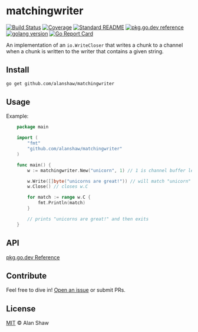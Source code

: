 # matchingwriter

[![Build Status](https://travis-ci.org/alanshaw/matchingwriter.svg?branch=master)](https://travis-ci.org/alanshaw/matchingwriter)
[![Coverage](https://codecov.io/gh/alanshaw/matchingwriter/branch/master/graph/badge.svg)](https://codecov.io/gh/alanshaw/matchingwriter)
[![Standard README](https://img.shields.io/badge/readme%20style-standard-brightgreen.svg)](https://github.com/RichardLitt/standard-readme)
[![pkg.go.dev reference](https://img.shields.io/badge/go.dev-reference-007d9c?logo=go&logoColor=white)](https://pkg.go.dev/github.com/alanshaw/matchingwriter)
[![golang version](https://img.shields.io/badge/golang-%3E%3D1.14.0-orange.svg)](https://golang.org/)
[![Go Report Card](https://goreportcard.com/badge/github.com/alanshaw/matchingwriter)](https://goreportcard.com/report/github.com/alanshaw/matchingwriter)

An implementation of an `io.WriteCloser` that writes a chunk to a channel when a chunk is written to the writer that contains a given string.

## Install

```sh
go get github.com/alanshaw/matchingwriter
```

## Usage

Example:

```go
	package main

	import (
		"fmt"
		"github.com/alanshaw/matchingwriter"
	)

	func main() {
		w := matchingwriter.New("unicorn", 1) // 1 is channel buffer length

		w.Write([]byte("unicorns are great!")) // will match "unicorn"
		w.Close() // closes w.C

		for match := range w.C {
			fmt.Println(match)
		}

		// prints "unicorns are great!" and then exits
	}
```

## API

[pkg.go.dev Reference](https://pkg.go.dev/github.com/alanshaw/matchingwriter)

## Contribute

Feel free to dive in! [Open an issue](https://github.com/alanshaw/matchingwriter/issues/new) or submit PRs.

## License

[MIT](LICENSE) © Alan Shaw
